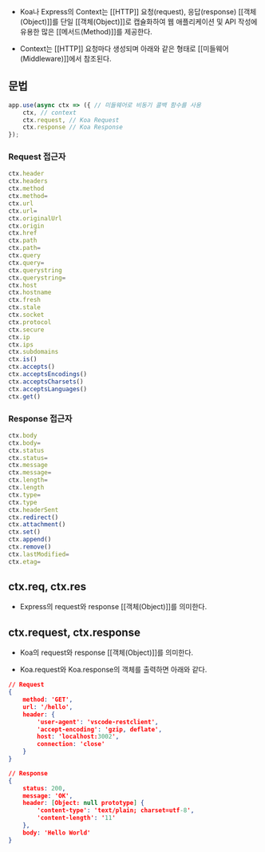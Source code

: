 - Koa나 Express의 Context는 [[HTTP]] 요청(request), 응답(response) [[객체(Object)]]를 단일 [[객체(Object)]]로 캡슐화하여 웹 애플리케이션 및 API 작성에 유용한 많은 [[메서드(Method)]]를 제공한다.

- Context는 [[HTTP]] 요청마다 생성되며 아래와 같은 형태로 [[미들웨어(Middleware)]]에서 참조된다.

## 문법

```js
app.use(async ctx => ({ // 미들웨어로 비동기 콜백 함수를 사용
	ctx, // context 
	ctx.request, // Koa Request
	ctx.response // Koa Response 
});
```

### Request 접근자

```js
ctx.header 
ctx.headers 
ctx.method 
ctx.method= 
ctx.url 
ctx.url= 
ctx.originalUrl 
ctx.origin
ctx.href
ctx.path
ctx.path= 
ctx.query 
ctx.query= 
ctx.querystring
ctx.querystring= 
ctx.host 
ctx.hostname
ctx.fresh 
ctx.stale 
ctx.socket
ctx.protocol
ctx.secure 
ctx.ip 
ctx.ips
ctx.subdomains
ctx.is() 
ctx.accepts()
ctx.acceptsEncodings()
ctx.acceptsCharsets()
ctx.acceptsLanguages()
ctx.get()
```

### Response 접근자

```js
ctx.body 
ctx.body= 
ctx.status 
ctx.status= 
ctx.message 
ctx.message= 
ctx.length= 
ctx.length 
ctx.type= 
ctx.type 
ctx.headerSent 
ctx.redirect() 
ctx.attachment() 
ctx.set() 
ctx.append()
ctx.remove() 
ctx.lastModified= 
ctx.etag=
```


## ctx.req, ctx.res

- Express의 request와 response [[객체(Object)]]를 의미한다.

## ctx.request, ctx.response

- Koa의 request와 response [[객체(Object)]]를 의미한다.

- Koa.request와 Koa.response의 객체를 출력하면 아래와 같다.

```json
// Request
{ 
	method: 'GET', 
	url: '/hello',
	header: { 
		'user-agent': 'vscode-restclient',
		'accept-encoding': 'gzip, deflate',
		host: 'localhost:3002', 
		connection: 'close' 
	} 
}

// Response
{ 
	status: 200, 
	message: 'OK', 
	header: [Object: null prototype] { 
		'content-type': 'text/plain; charset=utf-8',
		'content-length': '11' 
	},
	body: 'Hello World' 
}
```


